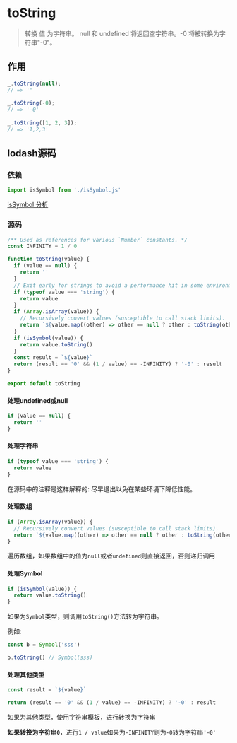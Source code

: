 # toString

> 转换 值 为字符串。 null 和 undefined 将返回空字符串。-0 将被转换为字符串"-0"。

## 作用

```js
_.toString(null);
// => ''
 
_.toString(-0);
// => '-0'
 
_.toString([1, 2, 3]);
// => '1,2,3'
```

## lodash源码

### 依赖

```js
import isSymbol from './isSymbol.js'
```

[isSymbol 分析](lodash/isSymbol.md)

### 源码

```js
/** Used as references for various `Number` constants. */
const INFINITY = 1 / 0

function toString(value) {
  if (value == null) {
    return ''
  }
  // Exit early for strings to avoid a performance hit in some environments.
  if (typeof value === 'string') {
    return value
  }
  if (Array.isArray(value)) {
    // Recursively convert values (susceptible to call stack limits).
    return `${value.map((other) => other == null ? other : toString(other))}`
  }
  if (isSymbol(value)) {
    return value.toString()
  }
  const result = `${value}`
  return (result == '0' && (1 / value) == -INFINITY) ? '-0' : result
}

export default toString
```

#### 处理undefined或null

```js
if (value == null) {
  return ''
}
```

#### 处理字符串

```js
if (typeof value === 'string') {
  return value
}
```

在源码中的注释是这样解释的: 尽早退出以免在某些环境下降低性能。

#### 处理数组

```js
if (Array.isArray(value)) {
  // Recursively convert values (susceptible to call stack limits).
  return `${value.map((other) => other == null ? other : toString(other))}`
}
```

遍历数组，如果数组中的值为`null`或者`undefined`则直接返回，否则递归调用

#### 处理Symbol

```js
if (isSymbol(value)) {
  return value.toString()
}
```

如果为`Symbol`类型，则调用`toString()`方法转为字符串。

例如:

```js
const b = Symbol('sss')

b.toString() // Symbol(sss)
```

#### 处理其他类型

```js
const result = `${value}`

return (result == '0' && (1 / value) == -INFINITY) ? '-0' : result
```

如果为其他类型，使用字符串模板，进行转换为字符串

**如果转换为字符串`0`**，进行`1 / value`如果为`-INFINITY`则为`-0`转为字符串`'-0'`